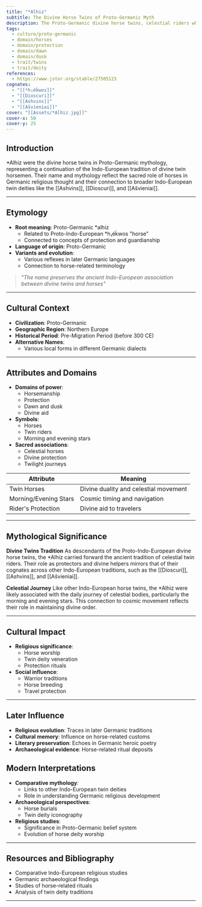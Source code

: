 ```yaml
---
title: "*Alhiz"
subtitle: The Divine Horse Twins of Proto-Germanic Myth
description: The Proto-Germanic divine horse twins, celestial riders whose hoofbeats echoed through ancient Germanic traditions
tags:
  - culture/proto-germanic
  - domain/horses
  - domain/protection
  - domain/dawn
  - domain/dusk
  - trait/twins
  - trait/deity
references:
  - https://www.jstor.org/stable/27505123
cognates:
  - "[[*h₁éḱwos]]"
  - "[[Dioscuri]]"
  - "[[Ashvins]]"
  - "[[Ašvieniai]]"
cover: "[[Assets/*Alhiz.jpg]]"
cover-x: 50
cover-y: 25
---
```

## Introduction
*Alhiz were the divine horse twins in Proto-Germanic mythology, representing a continuation of the Indo-European tradition of divine twin horsemen. Their name and mythology reflect the sacred role of horses in Germanic religious thought and their connection to broader Indo-European twin deities like the [[Ashvins]], [[Dioscuri]], and [[Ašvieniai]].

---

## Etymology

- **Root meaning**: Proto-Germanic *alhiz
  - Related to Proto-Indo-European *h₁éḱwos "horse"
  - Connected to concepts of protection and guardianship
- **Language of origin**: Proto-Germanic
- **Variants and evolution**: 
  - Various reflexes in later Germanic languages
  - Connection to horse-related terminology

> _"The name preserves the ancient Indo-European association between divine twins and horses"_

---

## Cultural Context

- **Civilization**: Proto-Germanic
- **Geographic Region**: Northern Europe
- **Historical Period**: Pre-Migration Period (before 300 CE)
- **Alternative Names**:
  - Various local forms in different Germanic dialects

---

## Attributes and Domains

- **Domains of power**: 
  - Horsemanship
  - Protection
  - Dawn and dusk
  - Divine aid
- **Symbols**: 
  - Horses
  - Twin riders
  - Morning and evening stars
- **Sacred associations**: 
  - Celestial horses
  - Divine protection
  - Twilight journeys

| Attribute | Meaning |
|-----------|----------|
| Twin Horses | Divine duality and celestial movement |
| Morning/Evening Stars | Cosmic timing and navigation |
| Rider's Protection | Divine aid to travelers |

---

## Mythological Significance

**Divine Twins Tradition**
As descendants of the Proto-Indo-European divine horse twins, the *Alhiz carried forward the ancient tradition of celestial twin riders. Their role as protectors and divine helpers mirrors that of their cognates across other Indo-European traditions, such as the [[Dioscuri]], [[Ashvins]], and [[Ašvieniai]].

**Celestial Journey**
Like other Indo-European horse twins, the *Alhiz were likely associated with the daily journey of celestial bodies, particularly the morning and evening stars. This connection to cosmic movement reflects their role in maintaining divine order.

---

## Cultural Impact

- **Religious significance**: 
  - Horse worship
  - Twin deity veneration
  - Protection rituals
- **Social influence**: 
  - Warrior traditions
  - Horse breeding
  - Travel protection

---

## Later Influence

- **Religious evolution**: Traces in later Germanic traditions
- **Cultural memory**: Influence on horse-related customs
- **Literary preservation**: Echoes in Germanic heroic poetry
- **Archaeological evidence**: Horse-related ritual deposits

## Modern Interpretations

- **Comparative mythology**: 
  - Links to other Indo-European twin deities
  - Role in understanding Germanic religious development
- **Archaeological perspectives**: 
  - Horse burials
  - Twin deity iconography
- **Religious studies**: 
  - Significance in Proto-Germanic belief system
  - Evolution of horse deity worship

---

## Resources and Bibliography

- Comparative Indo-European religious studies
- Germanic archaeological findings
- Studies of horse-related rituals
- Analysis of twin deity traditions

---